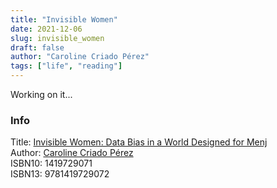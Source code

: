 ```yaml
---
title: "Invisible Women"
date: 2021-12-06
slug: invisible_women
draft: false
author: "Caroline Criado Pérez"
tags: ["life", "reading"]
---
```


Working on it...

### Info

Title: [Invisible Women: Data Bias in a World Designed for Menj](https://www.goodreads.com/book/show/41104077-invisible-women) \
Author: [Caroline Criado Pérez](https://en.wikipedia.org/wiki/Caroline_Criado_Perez)\
ISBN10: 1419729071\
ISBN13: 9781419729072
